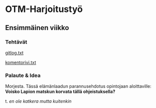 
# OTM-Harjoitustyö

## Ensimmäinen viikko

### Tehtävät
[gitlog.txt](https://github.com/Granigan/otm-harjoitustyo/blob/master/laskarit/viikko1/gitlog.txt)

[komentorivi.txt](https://github.com/Granigan/otm-harjoitustyo/blob/master/laskarit/viikko1/komentorivi.txt)

### Palaute & Idea
Morjesta. Tässä elämänlaadun parannusehdotus opintojaan aloittaville:
**Voisko Lapion matskun korvata tällä ohjeistuksella?**

t. *en ole katkera mutta kuitenkin*


